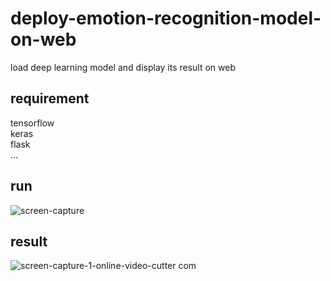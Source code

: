 # deploy-emotion-recognition-model-on-web
load deep learning model and display its result on web


## requirement
tensorflow  
keras  
flask  
...

## run
![screen-capture](https://user-images.githubusercontent.com/33386742/72966157-8413c900-3e01-11ea-9574-781d907eb3cf.gif)


## result
![screen-capture-_1_-_online-video-cutter com_](https://user-images.githubusercontent.com/33386742/72966911-5af43800-3e03-11ea-8b5f-90f28f43a6cd.gif)
